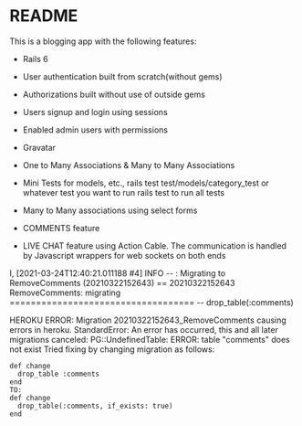 # README

This is a blogging app with the following features:

* Rails 6

* User authentication built from scratch(without gems)

* Authorizations built without use of outside gems

* Users signup and login using sessions

* Enabled admin users with permissions

* Gravatar

* One to Many Associations & Many to Many Associations

* Mini Tests for models, etc., rails test test/models/category_test  or whatever test you want to run rails test to run all tests

* Many to Many associations using select forms

* COMMENTS feature

* LIVE CHAT feature using Action Cable. The communication is handled by Javascript wrappers for web sockets on both ends


I, [2021-03-24T12:40:21.011188 #4]  INFO -- : Migrating to RemoveComments (20210322152643)
== 20210322152643 RemoveComments: migrating ===================================
-- drop_table(:comments)

HEROKU ERROR:
Migration 20210322152643_RemoveComments causing errors in heroku.  StandardError: An error has occurred, this and all later migrations canceled:
PG::UndefinedTable: ERROR:  table "comments" does not exist
Tried fixing by changing migration as follows:

    def change
      drop_table :comments
    end
    TO:
    def change
      drop_table(:comments, if_exists: true)
    end
